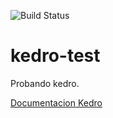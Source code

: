 ![Build Status](https://www.repostatus.org/badges/latest/concept.svg)

# kedro-test

Probando kedro.

[Documentacion Kedro](https://kedro.readthedocs.io/en/stable/01_introduction/01_introduction.html)
